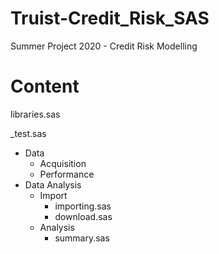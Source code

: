 # Truist-Credit_Risk_SAS
Summer Project 2020 - Credit Risk Modelling

# Content
  libraries.sas
  
  \_test.sas
* Data  
  + Acquisition
  + Performance
* Data Analysis
  + Import
    + importing.sas
    + download.sas
  + Analysis
    + summary.sas

